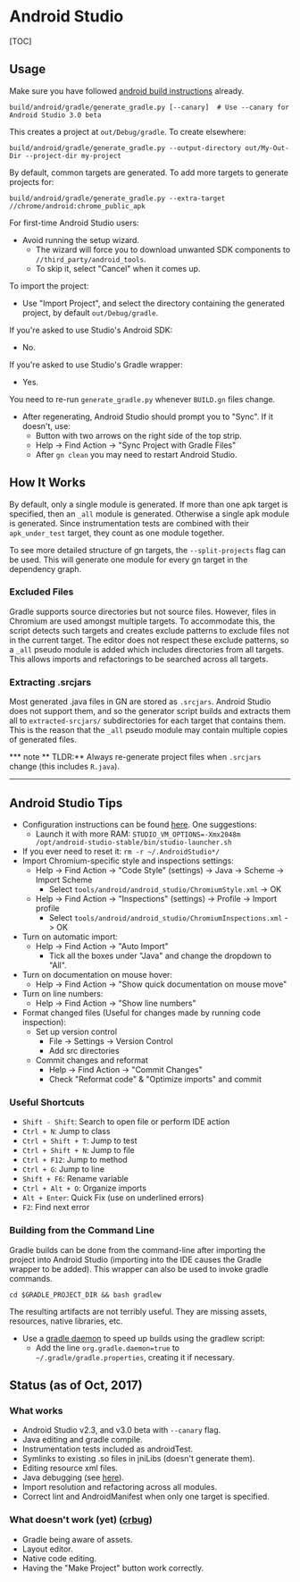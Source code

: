 # Android Studio

[TOC]

## Usage

Make sure you have followed
[android build instructions](android_build_instructions.md) already.

```shell
build/android/gradle/generate_gradle.py [--canary]  # Use --canary for Android Studio 3.0 beta
```

This creates a project at `out/Debug/gradle`. To create elsewhere:

```shell
build/android/gradle/generate_gradle.py --output-directory out/My-Out-Dir --project-dir my-project
```

By default, common targets are generated. To add more targets to generate
projects for:

```shell
build/android/gradle/generate_gradle.py --extra-target //chrome/android:chrome_public_apk
```

For first-time Android Studio users:

* Avoid running the setup wizard.
    * The wizard will force you to download unwanted SDK components to
      `//third_party/android_tools`.
    * To skip it, select "Cancel" when it comes up.

To import the project:

* Use "Import Project", and select the directory containing the generated
  project, by default `out/Debug/gradle`.

If you're asked to use Studio's Android SDK:

* No.

If you're asked to use Studio's Gradle wrapper:

* Yes.

You need to re-run `generate_gradle.py` whenever `BUILD.gn` files change.

* After regenerating, Android Studio should prompt you to "Sync". If it
  doesn't, use:
    * Button with two arrows on the right side of the top strip.
    * Help -&gt; Find Action -&gt; "Sync Project with Gradle Files"
    * After `gn clean` you may need to restart Android Studio.

## How It Works

By default, only a single module is generated. If more than one apk target is
specified, then an `_all` module is generated. Otherwise a single apk module is
generated. Since instrumentation tests are combined with their `apk_under_test`
target, they count as one module together.

To see more detailed structure of gn targets, the `--split-projects` flag can
be used. This will generate one module for every gn target in the dependency
graph.

### Excluded Files

Gradle supports source directories but not source files. However, files in
Chromium are used amongst multiple targets. To accommodate this, the script
detects such targets and creates exclude patterns to exclude files not in the
current target. The editor does not respect these exclude patterns, so a `_all`
pseudo module is added which includes directories from all targets. This allows
imports and refactorings to be searched across all targets.

### Extracting .srcjars

Most generated .java files in GN are stored as `.srcjars`. Android Studio does
not support them, and so the generator script builds and extracts them all to
`extracted-srcjars/` subdirectories for each target that contains them. This is
the reason that the `_all` pseudo module may contain multiple copies of
generated files.

*** note
** TLDR:** Always re-generate project files when `.srcjars` change (this
includes `R.java`).
***

## Android Studio Tips

* Configuration instructions can be found
  [here](http://tools.android.com/tech-docs/configuration). One suggestions:
    * Launch it with more RAM:
      `STUDIO_VM_OPTIONS=-Xmx2048m /opt/android-studio-stable/bin/studio-launcher.sh`
* If you ever need to reset it: `rm -r ~/.AndroidStudio*/`
* Import Chromium-specific style and inspections settings:
    * Help -&gt; Find Action -&gt; "Code Style" (settings) -&gt; Java -&gt;
      Scheme -&gt; Import Scheme
        * Select `tools/android/android_studio/ChromiumStyle.xml` -&gt; OK
    * Help -&gt; Find Action -&gt; "Inspections" (settings) -&gt;
      Profile -&gt; Import profile
        * Select `tools/android/android_studio/ChromiumInspections.xml` -&gt; OK
* Turn on automatic import:
    * Help -&gt; Find Action -&gt; "Auto Import"
        * Tick all the boxes under "Java" and change the dropdown to "All".
* Turn on documentation on mouse hover:
    * Help -&gt; Find Action -&gt; "Show quick documentation on mouse move"
* Turn on line numbers:
    * Help -&gt; Find Action -&gt; "Show line numbers"
* Format changed files (Useful for changes made by running code inspection):
    * Set up version control
        * File -&gt; Settings -&gt; Version Control
        * Add src directories
    * Commit changes and reformat
        * Help -&gt; Find Action -&gt; "Commit Changes"
        * Check "Reformat code" & "Optimize imports" and commit

### Useful Shortcuts

* `Shift - Shift`: Search to open file or perform IDE action
* `Ctrl + N`: Jump to class
* `Ctrl + Shift + T`: Jump to test
* `Ctrl + Shift + N`: Jump to file
* `Ctrl + F12`: Jump to method
* `Ctrl + G`: Jump to line
* `Shift + F6`: Rename variable
* `Ctrl + Alt + O`: Organize imports
* `Alt + Enter`: Quick Fix (use on underlined errors)
* `F2`: Find next error

### Building from the Command Line

Gradle builds can be done from the command-line after importing the project
into Android Studio (importing into the IDE causes the Gradle wrapper to be
added). This wrapper can also be used to invoke gradle commands.

    cd $GRADLE_PROJECT_DIR && bash gradlew

The resulting artifacts are not terribly useful. They are missing assets,
resources, native libraries, etc.

* Use a
  [gradle daemon](https://docs.gradle.org/2.14.1/userguide/gradle_daemon.html)
  to speed up builds using the gradlew script:
    * Add the line `org.gradle.daemon=true` to `~/.gradle/gradle.properties`,
      creating it if necessary.

## Status (as of Oct, 2017)

### What works

* Android Studio v2.3, and v3.0 beta with `--canary` flag.
* Java editing and gradle compile.
* Instrumentation tests included as androidTest.
* Symlinks to existing .so files in jniLibs (doesn't generate them).
* Editing resource xml files.
* Java debugging (see
[here](/docs/android_debugging_instructions.md#Android-Studio)).
* Import resolution and refactoring across all modules.
* Correct lint and AndroidManifest when only one target is specified.

### What doesn't work (yet) ([crbug](https://bugs.chromium.org/p/chromium/issues/detail?id=620034))

* Gradle being aware of assets.
* Layout editor.
* Native code editing.
* Having the "Make Project" button work correctly.
